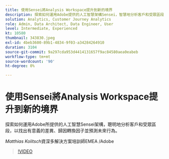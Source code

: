 ```yaml
---
title: 使用Sensei將Analysis Workspace提升到新的境界
description: 探索如何運用Adobe提供的人工智慧架構Sensei，智慧地分析客戶和受眾區段…… （說明應該介於60到160個字元之間）
solution: Analytics, Customer Journey Analytics
role: Admin, Data Architect, Data Engineer, User
level: Intermediate, Experienced
kt: 10580
thumbnail: 343830.jpeg
exl-id: 4beb3600-89b1-4834-9f03-a34284264910
duration: 3104
source-git-commit: 9a297cda953d4414131657f9ac84580aea0eabeb
workflow-type: tm+mt
source-wordcount: '90'
ht-degree: 0%

---
```


# 使用Sensei將Analysis Workspace提升到新的境界

探索如何運用Adobe所提供的人工智慧Sensei架構，聰明地分析客戶和受眾區段，以找出有意義的差異、歸因轉換因子並預測未來行為。

*Matthias Kolitsch*&#x200B;資深多解決方案培訓師EMEA /Adobe

>[!VIDEO](https://video.tv.adobe.com/v/343830/?quality=12&learn=on)
